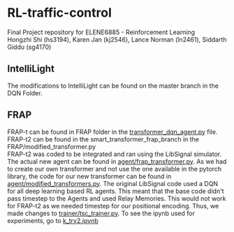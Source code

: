 # RL-traffic-control
Final Project repository for ELENE6885 - Reinforcement Learning </br>
Hongzhi Shi (hs3194), Karen Jan (kj2546), Lance Norman (ln2461), Siddarth Giddu (sg4170)

## IntelliLight
The modifications to IntelliLight can be found on the master branch in the DQN Folder. </br>

## FRAP
FRAP-t can be found in FRAP folder in the [transformer_dqn_agent.py](https://github.com/lancebnorman/RL-traffic-control/blob/main/FRAP/transformer_dqn_agent.py) file. </br>
FRAP-t2 can be found in the smart_transformer_frap_branch in the FRAP/modified_transformer.py </br>
FRAP-t2 was coded to be integrated and ran using the LibSignal simulator. The actual new agent can be found in [agent/frap_transformer.py](https://github.com/lancebnorman/RL-traffic-control/blob/main/LibSignal/agent/frap_transformer.py). As we had to create our own transformer and not use the one available in the pytorch library, the code for our new transformer can be found in [agent/modified_transformers.py](https://github.com/lancebnorman/RL-traffic-control/blob/main/LibSignal/agent/modified_transformers.py). The original LibSignal code used a DQN for all deep learning based RL agents. This meant that the base code didn't pass timestep to the Agents and used Relay Memories. This would not work for FRAP-t2 as we needed timestep for our positional encoding. Thus, we made changes to [trainer/tsc_trainer.py](https://github.com/lancebnorman/RL-traffic-control/blob/main/LibSignal/trainer/tsc_trainer.py). To see the ipynb used for experiments, go to [k_try2.ipynb](https://github.com/lancebnorman/RL-traffic-control/blob/main/k_try2.ipynb)

